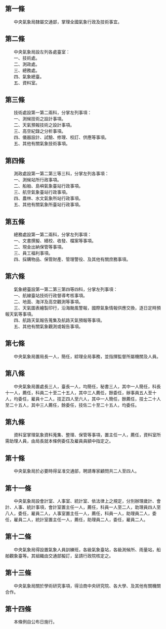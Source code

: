 第一條 
-------
　　中央氣象局隸屬交通部，掌理全國氣象行政及技術事宜。  


第二條 
-------
　　中央氣象局設左列各處臺室：  
　　一、技術處。  
　　二、測政處。  
　　三、總務處。  
　　四、氣象總臺。  
　　五、資料室。  


第三條 
-------
　　技術處設第一第二兩科，分掌左列事項：  
　　一、測候技術之設計事項。  
　　二、天氣預報技術之設計事項。  
　　三、高空紀錄之分析事項。  
　　四、儀器設計、試驗、修理、校訂、供應等事項。  
　　五、其他有關氣象技術事項。  


第四條 
-------
　　測政處設第一第二第三等三科，分掌左列各事項：  
　　一、測候站所行政事項。  
　　二、船舶、島嶼氣象臺站行政事項。  
　　三、航空氣象臺站行政事項。  
　　四、農林、水文氣象所站行政事項。  
　　五、其他有關氣象所臺站行政事項。  


第五條 
-------
　　總務處設第一第二兩科，分掌左列事項：  
　　一、文書撰擬、繕校、收發、檔案等事項。  
　　二、現金出納保管等事項。  
　　三、員工福利事項。  
　　四、採購物品、保管財產、管理警役、及其他有關庶務事項。  


第六條 
-------
　　氣象總臺設第一第二第三第四等四科，分掌左列事項：  
　　一、航線臺站技術行政督導考核事項。  
　　二、地面、海洋及高空觀測等事項。  
　　三、天氣圖表繪製印行，沿海颱風警報，國際氣象情報供應交換，逐日定時預報天氣等事項。  
　　四、航路天氣報告蒐集及航路天氣預報等事項。  
　　五、其他有關氣象觀測或報告事項。  


第七條 
-------
　　中央氣象局置局長一人，簡任，綜理全局事務，並指揮監督所屬機關及人員。  


第八條 
-------
　　中央氣象局置處長三人，臺長一人，均簡任，秘書三人，其中一人簡任，科長十一人，薦任，科員二十至二十五人，其中三人薦任，餘委任，辦事員五人至十人，均委任，雇員十二人，技正四人至六人，其中一人簡任，餘薦任，技士二十人至二十五人，其中三人薦任，餘委任，技佐二十至二十五人，均委任。  


第九條 
-------
　　資料室掌理氣象資料蒐集、整理、保管等事項，置主任一人，薦任，資料室所需助理人員，由局長就本條例委任及雇員員額中指定之。  


第十條 
-------
　　中央氣象局於必要時得呈准交通部，聘請專家顧問共二人至四人。  


第十一條 
---------
　　中央氣象局設會計室、人事室、統計室、依法律上之規定，分別辦理歲計、會計、人事、統計事項，會計室置主任一人，薦任，科員一人至二人，助理員四人至八人，委任，雇員二人，人事室置主任一人，薦任，科員一人，助理員二人，委任，雇員二人，統計室置主任一人，薦任，助理員二人，委任，雇員二人。  


第十二條 
---------
　　中央氣象局得設置氣象人員訓練班，各級氣象臺站，各級測候所、雨量站，船舶觀象臺等。其組織由交通部擬訂，呈請行政院核定之。  


第十三條 
---------
　　中央氣象局關於學術研究事項，得洽商中央研究院、各大學、及其他有關機關合作。  


第十四條 
---------
　　本條例自公布日施行。